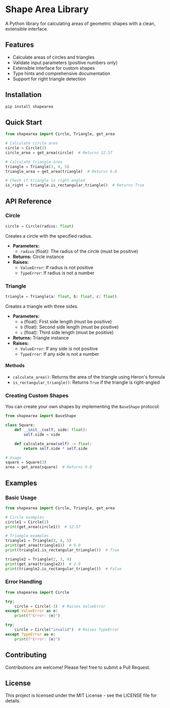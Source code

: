 # Shape Area Library

A Python library for calculating areas of geometric shapes with a clean, extensible interface.

## Features

- Calculate areas of circles and triangles
- Validate input parameters (positive numbers only)
- Extensible interface for custom shapes
- Type hints and comprehensive documentation
- Support for right triangle detection

## Installation

```bash
pip install shapearea
```

## Quick Start

```python
from shapearea import Circle, Triangle, get_area

# Calculate circle area
circle = Circle(2)
circle_area = get_area(circle)  # Returns 12.57

# Calculate triangle area
triangle = Triangle(3, 4, 5)
triangle_area = get_area(triangle)  # Returns 6.0

# Check if triangle is right-angled
is_right = triangle.is_rectangular_triangle()  # Returns True
```

## API Reference

### Circle

```python
circle = Circle(radius: float)
```

Creates a circle with the specified radius.

- **Parameters:**
  - `radius` (float): The radius of the circle (must be positive)
- **Returns:** Circle instance
- **Raises:**
  - `ValueError`: If radius is not positive
  - `TypeError`: If radius is not a number

### Triangle

```python
triangle = Triangle(a: float, b: float, c: float)
```

Creates a triangle with three sides.

- **Parameters:**
  - `a` (float): First side length (must be positive)
  - `b` (float): Second side length (must be positive)
  - `c` (float): Third side length (must be positive)
- **Returns:** Triangle instance
- **Raises:**
  - `ValueError`: If any side is not positive
  - `TypeError`: If any side is not a number

#### Methods

- `calculate_area()`: Returns the area of the triangle using Heron's formula
- `is_rectangular_triangle()`: Returns `True` if the triangle is right-angled

### Creating Custom Shapes

You can create your own shapes by implementing the `BaseShape` protocol:

```python
from shapearea import BaseShape

class Square:
    def __init__(self, side: float):
        self.side = side

    def calculate_area(self) -> float:
        return self.side * self.side

# Usage
square = Square(3)
area = get_area(square)  # Returns 9.0
```

## Examples

### Basic Usage

```python
from shapearea import Circle, Triangle, get_area

# Circle examples
circle1 = Circle(2)
print(get_area(circle1))  # 12.57

# Triangle examples
triangle1 = Triangle(3, 4, 5)
print(get_area(triangle1))  # 6.0
print(triangle1.is_rectangular_triangle())  # True

triangle2 = Triangle(2, 3, 4)
print(get_area(triangle2))  # 2.9
print(triangle2.is_rectangular_triangle())  # False
```

### Error Handling

```python
from shapearea import Circle

try:
    circle = Circle(-1)  # Raises ValueError
except ValueError as e:
    print(f"Error: {e}")

try:
    circle = Circle("invalid")  # Raises TypeError
except TypeError as e:
    print(f"Error: {e}")
```

## Contributing

Contributions are welcome! Please feel free to submit a Pull Request.

## License

This project is licensed under the MIT License - see the LICENSE file for details.
